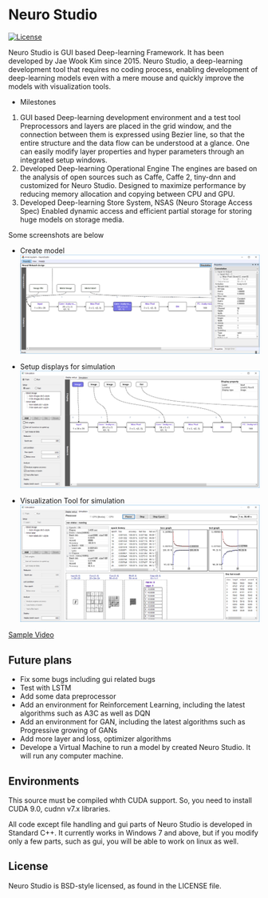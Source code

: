# Neuro Studio
[![License](https://img.shields.io/badge/license-BSD-blue.svg)](LICENSE)

Neuro Studio is GUI based Deep-learning Framework. It has been developed by Jae Wook Kim since 2015.
Neuro Studio, a deep-learning development tool that requires no coding process, enabling development of deep-learning models even with a mere mouse and quickly improve the models with visualization tools.
- Milestones
1)	GUI based Deep-learning development environment and a test tool
Preprocessors and layers are placed in the grid window, and the connection between them is expressed using Bezier line, so that the entire structure and the data flow can be understood at a glance. One can easily modify layer properties and hyper parameters through an integrated setup windows.
2)	Developed Deep-learning Operational Engine
The engines are based on the analysis of open sources such as Caffe, Caffe 2, tiny-dnn and customized for Neuro Studio. Designed to maximize performance by reducing memory allocation and copying between CPU and GPU.
3)	Developed Deep-learning Store System, NSAS (Neuro Storage Access Spec)
Enabled dynamic access and efficient partial storage for storing huge models on storage media.

Some screenshots are below
- Create model
![](docs/img/NeuroStudio-create_model.png)

- Setup displays for simulation
![](docs/img/NeuroStudio-setup_sim.png)

- Visualization Tool for simulation
![](docs/img/NeuroStudio-simulating.png)

[Sample Video](https://www.youtube.com/watch?v=WvbD-ejz2NI)

## Future plans
- Fix some bugs including gui related bugs
- Test with LSTM
- Add some data preprocessor
- Add an environment for Reinforcement Learning, including the latest algorithms such as A3C as well as DQN
- Add an environment for GAN, including the latest algorithms such as Progressive growing of GANs
- Add more layer and loss, optimizer algorithms
- Develope a Virtual Machine to run a model by created Neuro Studio. It will run any computer machine.

## Environments
This source must be compiled whth CUDA support.
So, you need to install CUDA 9.0, cudnn v7.x libraries.

All code except file handling and gui parts of Neuro Studio is developed in Standard C++.
It currently works in Windows 7 and above, but if you modify only a few parts, such as gui, you will be able to work on linux as well.

## License
Neuro Studio is BSD-style licensed, as found in the LICENSE file.
